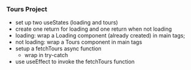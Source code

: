 ### Tours Project

-   set up two useStates (loading and tours)
-   create one return for loading and one return when not loading
-   loading: wrap a Loading component (already created) in main tags;
-   not loading: wrap a Tours component in main tags
-   setup a fetchTours async function
    -   wrap in try-catch
-   use useEffect to invoke the fetchTours function

